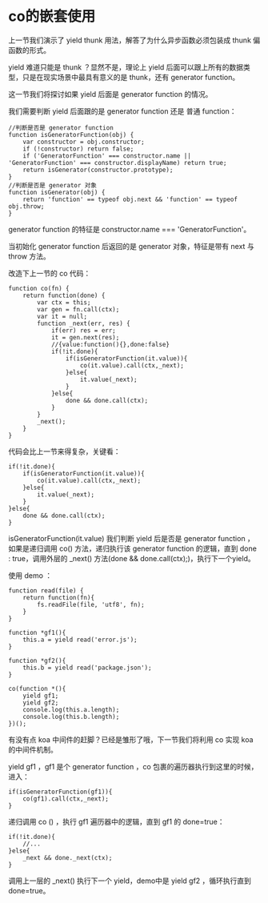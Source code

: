# co的嵌套使用

上一节我们演示了 yield thunk 用法，解答了为什么异步函数必须包装成 thunk 偏函数的形式。

yield 难道只能是 thunk ？显然不是，理论上 yield 后面可以跟上所有的数据类型，只是在现实场景中最具有意义的是 thunk，还有 generator function。

这一节我们将探讨如果 yield 后面是 generator function 的情况。

我们需要判断 yield 后面跟的是 generator function 还是 普通 function：

    //判断是否是 generator function
    function isGeneratorFunction(obj) {
        var constructor = obj.constructor;
        if (!constructor) return false;
        if ('GeneratorFunction' === constructor.name || 'GeneratorFunction' === constructor.displayName) return true;
        return isGenerator(constructor.prototype);
    }
    //判断是否是 generator 对象
    function isGenerator(obj) {
        return 'function' == typeof obj.next && 'function' == typeof obj.throw;
    }
    
generator function 的特征是 constructor.name === 'GeneratorFunction'。

当初始化 generator function 后返回的是 generator 对象，特征是带有 next 与 throw 方法。

改造下上一节的 co 代码：

    function co(fn) {
        return function(done) {
            var ctx = this;
            var gen = fn.call(ctx);
            var it = null;
            function _next(err, res) {
                if(err) res = err;
                it = gen.next(res);
                //{value:function(){},done:false}
                if(!it.done){
                    if(isGeneratorFunction(it.value)){
                        co(it.value).call(ctx,_next);
                    }else{
                        it.value(_next);
                    }
                }else{
                    done && done.call(ctx);
                }
            }
            _next();
        }
    }
    
代码会比上一节来得复杂，关键看：

    if(!it.done){
        if(isGeneratorFunction(it.value)){
            co(it.value).call(ctx,_next);
        }else{
            it.value(_next);
        }
    }else{
        done && done.call(ctx);
    }
    
isGeneratorFunction(it.value) 我们判断 yield 后是否是 generator function ，如果是递归调用 co() 方法，递归执行该 generator function 的逻辑，直到 done : true，调用外层的 _next() 方法(done && done.call(ctx);)，执行下一个yield。

使用 demo ：

    function read(file) {
        return function(fn){
            fs.readFile(file, 'utf8', fn);
        }
    }
    
    function *gf1(){
        this.a = yield read('error.js');
    }
    
    function *gf2(){
        this.b = yield read('package.json');
    }
    
    co(function *(){
        yield gf1;
        yield gf2;
        console.log(this.a.length);
        console.log(this.b.length);
    })();
    
有没有点 koa 中间件的赶脚？已经是雏形了哦，下一节我们将利用 co 实现 koa 的中间件机制。

yield gf1 ，gf1 是个 generator function ，co 包裹的遍历器执行到这里的时候，进入：

    if(isGeneratorFunction(gf1)){
        co(gf1).call(ctx,_next);
    }
    
递归调用 co () ，执行 gf1 遍历器中的逻辑，直到 gf1 的 done=true：

    if(!it.done){
        //...
    }else{
        _next && done._next(ctx);
    }

调用上一层的 _next() 执行下一个 yield，demo中是 yield gf2 ，循环执行直到done=true。


